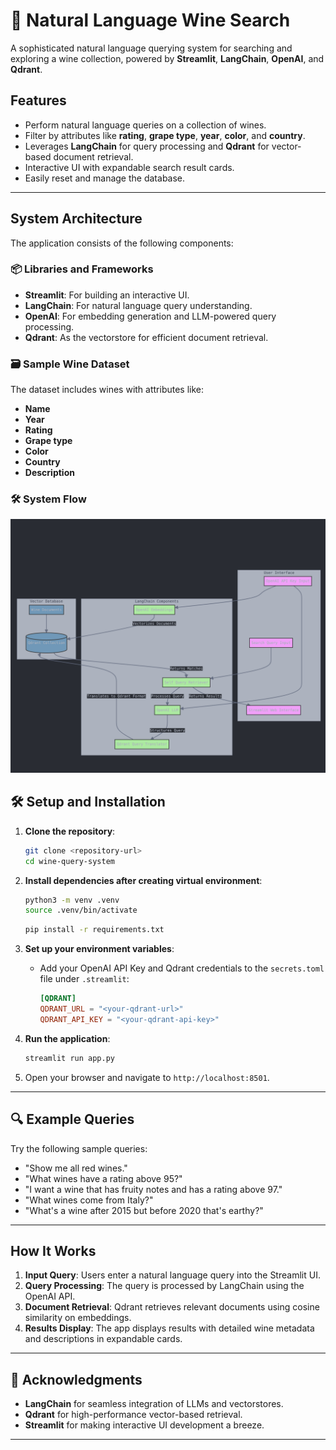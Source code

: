 # 🍷 Natural Language Wine Search

A sophisticated natural language querying system for searching and exploring a wine collection, powered by **Streamlit**, **LangChain**, **OpenAI**, and **Qdrant**.

## Features

- Perform natural language queries on a collection of wines.
- Filter by attributes like **rating**, **grape type**, **year**, **color**, and **country**.
- Leverages **LangChain** for query processing and **Qdrant** for vector-based document retrieval.
- Interactive UI with expandable search result cards.
- Easily reset and manage the database.

---

## System Architecture

The application consists of the following components:

### 📦 Libraries and Frameworks

- **Streamlit**: For building an interactive UI.
- **LangChain**: For natural language query understanding.
- **OpenAI**: For embedding generation and LLM-powered query processing.
- **Qdrant**: As the vectorstore for efficient document retrieval.

### 🗃️ Sample Wine Dataset

The dataset includes wines with attributes like:

- **Name**
- **Year**
- **Rating**
- **Grape type**
- **Color**
- **Country**
- **Description**

### 🛠️ System Flow

![alt text](image-1.png)

## 🛠️ Setup and Installation

1. **Clone the repository**:

   ```bash
   git clone <repository-url>
   cd wine-query-system
   ```

2. **Install dependencies after creating virtual environment**:

   ```bash
   python3 -m venv .venv
   source .venv/bin/activate
   ```

   ```bash
   pip install -r requirements.txt
   ```

3. **Set up your environment variables**:

   - Add your OpenAI API Key and Qdrant credentials to the `secrets.toml` file under `.streamlit`:
     ```toml
     [QDRANT]
     QDRANT_URL = "<your-qdrant-url>"
     QDRANT_API_KEY = "<your-qdrant-api-key>"
     ```

4. **Run the application**:

   ```bash
   streamlit run app.py
   ```

5. Open your browser and navigate to `http://localhost:8501`.

---

## 🔍 Example Queries

Try the following sample queries:

- "Show me all red wines."
- "What wines have a rating above 95?"
- "I want a wine that has fruity notes and has a rating above 97."
- "What wines come from Italy?"
- "What's a wine after 2015 but before 2020 that's earthy?"

---

## How It Works

1. **Input Query**: Users enter a natural language query into the Streamlit UI.
2. **Query Processing**: The query is processed by LangChain using the OpenAI API.
3. **Document Retrieval**: Qdrant retrieves relevant documents using cosine similarity on embeddings.
4. **Results Display**: The app displays results with detailed wine metadata and descriptions in expandable cards.

---

## 🙏 Acknowledgments

- **LangChain** for seamless integration of LLMs and vectorstores.
- **Qdrant** for high-performance vector-based retrieval.
- **Streamlit** for making interactive UI development a breeze.

---
